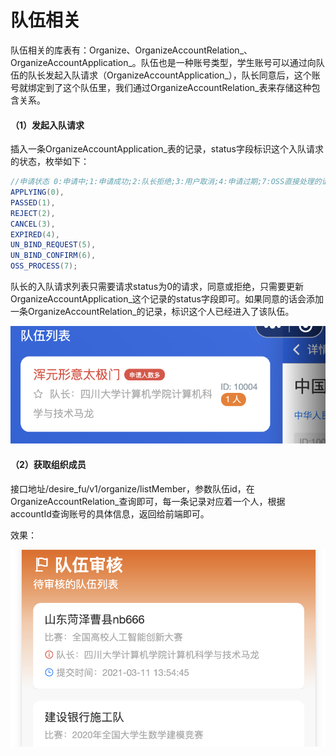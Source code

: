 # 队伍相关

队伍相关的库表有：Organize、OrganizeAccountRelation\_、OrganizeAccountApplication\_。队伍也是一种账号类型，学生账号可以通过向队伍的队长发起入队请求（OrganizeAccountApplication\_），队长同意后，这个账号就绑定到了这个队伍里，我们通过OrganizeAccountRelation\_表来存储这种包含关系。

#### （1）发起入队请求

插入一条OrganizeAccountApplication\_表的记录，status字段标识这个入队请求的状态，枚举如下：

```java
//申请状态 0:申请中;1:申请成功;2:队长拒绝;3:用户取消;4:申请过期;7:OSS直接处理的请求(不在list接口展示);
APPLYING(0),
PASSED(1),
REJECT(2),
CANCEL(3),
EXPIRED(4),
UN_BIND_REQUEST(5),
UN_BIND_CONFIRM(6),
OSS_PROCESS(7);
```

队长的入队请求列表只需要请求status为0的请求，同意或拒绝，只需要更新OrganizeAccountApplication\_这个记录的status字段即可。如果同意的话会添加一条OrganizeAccountRelation\_的记录，标识这个人已经进入了该队伍。

![](../../.gitbook/assets/image%20%2844%29.png)

#### （2）获取组织成员

接口地址/desire\_fu/v1/organize/listMember，参数队伍id，在OrganizeAccountRelation\_查询即可，每一条记录对应着一个人，根据accountId查询账号的具体信息，返回给前端即可。

效果：

![](../../.gitbook/assets/image%20%2841%29.png)

